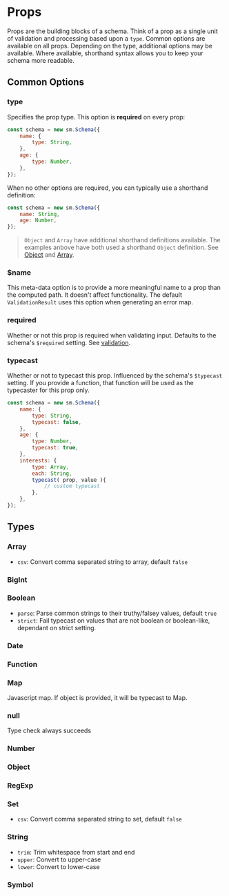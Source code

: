 # Props

Props are the building blocks of a schema. Think of a prop as a single unit of
validation and processing based upon a `type`. Common options are available on
all props. Depending on the type, additional options may be available. Where
available, shorthand syntax allows you to keep your schema more readable.

## Common Options

### type

Specifies the prop type. This option is **required** on every prop:

```javascript
const schema = new sm.Schema({
    name: {
        type: String,
    },
    age: {
        type: Number,
    },
});
```

When no other options are required, you can typically use a shorthand 
definition:

```javascript
const schema = new sm.Schema({
    name: String,
    age: Number,
});
```

> `Object` and `Array` have additional shorthand definitions available. The
examples anbove have both used a shorthand `Object` definition. See [Object](/)
and [Array](/).

### $name

This meta-data option is to provide a more meaningful name to a prop than the
computed path. It doesn't affect functionality. The default `ValidationResult`
uses this option when generating an error map.

### required

Whether or not this prop is required when validating input. Defaults to the
schema's `$required` setting. See [validation](/).

### typecast

Whether or not to typecast this prop. Influenced by the schema's `$typecast`
setting. If you provide a function,
that function will be used as the typecaster for this prop only.

```javascript
const schema = new sm.Schema({
    name: {
        type: String,
        typecast: false,
    },
    age: {
        type: Number,
        typecast: true,
    },
    interests: {
        type: Array,
        each: String,
        typecast( prop, value ){
            // custom typecast
        },
    },
});
```

## Types

### Array

* `csv`: Convert comma separated string to array, default `false`

### BigInt

### Boolean

* `parse`: Parse common strings to their truthy/falsey values, default `true`
* `strict`: Fail typecast on values that are not boolean or boolean-like, dependant on strict setting.

### Date

### Function

### Map

Javascript map. If object is provided, it will be typecast to Map.

### null

Type check always succeeds

### Number

### Object

### RegExp

### Set

* `csv`: Convert comma separated string to set, default `false`

### String

* `trim`: Trim whitespace from start and end
* `upper`: Convert to upper-case
* `lower`: Convert to lower-case

### Symbol